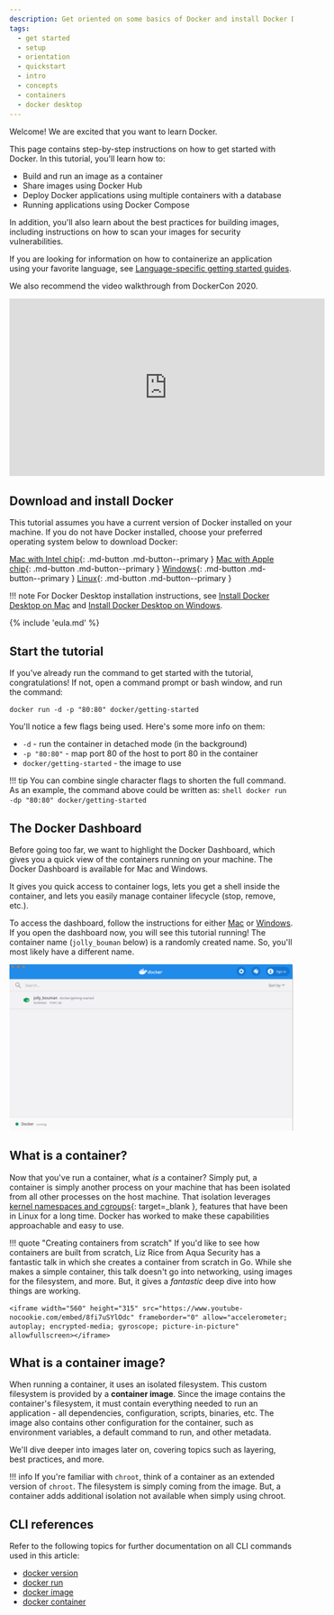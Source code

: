 ```yaml
---
description: Get oriented on some basics of Docker and install Docker Desktop
tags:
  - get started
  - setup
  - orientation
  - quickstart
  - intro
  - concepts
  - containers
  - docker desktop
---
```


<style>
.md-typeset .md-button--primary {
  min-width: 220px;
  text-align: center;
  margin-top: 5px;
}
</style>

Welcome! We are excited that you want to learn Docker.

This page contains step-by-step instructions on how to get started with Docker.
In this tutorial, you'll learn how to:

- Build and run an image as a container
- Share images using Docker Hub
- Deploy Docker applications using multiple containers with a database
- Running applications using Docker Compose

In addition, you'll also learn about the best practices for building images,
including instructions on how to scan your images for security vulnerabilities.

If you are looking for information on how to containerize an application using
your favorite language, see [Language-specific getting started guides](../../language/index.md).

We also recommend the video walkthrough from DockerCon 2020.

<iframe width="560" height="315" src="https://www.youtube-nocookie.com/embed/iqqDU2crIEQ?start=30" frameborder="0" allow="accelerometer; autoplay; encrypted-media; gyroscope; picture-in-picture" allowfullscreen></iframe>

## Download and install Docker

This tutorial assumes you have a current version of Docker installed on your
machine. If you do not have Docker installed, choose your preferred operating
system below to download Docker:

[Mac with Intel chip](https://desktop.docker.com/mac/stable/amd64/Docker.dmg?utm_source=docker&utm_medium=webreferral&utm_campaign=docs-driven-download-mac-amd64){: .md-button .md-button--primary }
[Mac with Apple chip](https://desktop.docker.com/mac/stable/arm64/Docker.dmg?utm_source=docker&utm_medium=webreferral&utm_campaign=docs-driven-download-mac-arm64){: .md-button .md-button--primary }
[Windows](https://desktop.docker.com/win/stable/amd64/Docker%20Desktop%20Installer.exe?utm_source=docker&utm_medium=webreferral&utm_campaign=docs-driven-download-win-amd64){: .md-button .md-button--primary }
[Linux](../../engine/install/index.md){: .md-button .md-button--primary }

!!! note
    For Docker Desktop installation instructions, see [Install Docker Desktop on Mac](../../docker-for-mac/install.md)
    and [Install Docker Desktop on Windows](../../docker-for-windows/install.md).

{% include 'eula.md' %}

## Start the tutorial

If you've already run the command to get started with the tutorial,
congratulations! If not, open a command prompt or bash window, and run the
command:

```shell
docker run -d -p "80:80" docker/getting-started
```

You'll notice a few flags being used. Here's some more info on them:

- `-d` - run the container in detached mode (in the background)
- `-p "80:80"` - map port 80 of the host to port 80 in the container
- `docker/getting-started` - the image to use

!!! tip
    You can combine single character flags to shorten the full command.
    As an example, the command above could be written as:
    ```shell
    docker run -dp "80:80" docker/getting-started
    ```

## The Docker Dashboard

Before going too far, we want to highlight the Docker Dashboard, which gives
you a quick view of the containers running on your machine. The Docker Dashboard
is available for Mac and Windows.

It gives you quick access to container logs, lets you get a shell inside
the container, and lets you easily manage container lifecycle (stop, remove, etc.).

To access the dashboard, follow the instructions for either
[Mac](../../docker-for-mac/dashboard/) or
[Windows](../../docker-for-windows/dashboard/). If you open the dashboard
now, you will see this tutorial running! The container name (`jolly_bouman` below) is a
randomly created name. So, you'll most likely have a different name.

![Tutorial container running in Docker Dashboard](../assets/images/guides/tutorial-in-dashboard.png)

## What is a container?

Now that you've run a container, what _is_ a container? Simply put, a container is
simply another process on your machine that has been isolated from all other processes
on the host machine. That isolation leverages [kernel namespaces and cgroups](https://medium.com/@saschagrunert/demystifying-containers-part-i-kernel-space-2c53d6979504){: target=_blank },
features that have been in Linux for a long time. Docker has worked to make
these capabilities approachable and easy to use.

!!! quote "Creating containers from scratch"
    If you'd like to see how containers are built from scratch, Liz Rice from Aqua Security
    has a fantastic talk in which she creates a container from scratch in Go. While she makes
    a simple container, this talk doesn't go into networking, using images for the filesystem,
    and more. But, it gives a _fantastic_ deep dive into how things are working.

    <iframe width="560" height="315" src="https://www.youtube-nocookie.com/embed/8fi7uSYlOdc" frameborder="0" allow="accelerometer; autoplay; encrypted-media; gyroscope; picture-in-picture" allowfullscreen></iframe>

## What is a container image?

When running a container, it uses an isolated filesystem. This custom filesystem
is provided by a **container image**. Since the image contains the container's
filesystem, it must contain everything needed to run an application - all
dependencies, configuration, scripts, binaries, etc. The image also contains
other configuration for the container, such as environment variables, a default
command to run, and other metadata.

We'll dive deeper into images later on, covering topics such as layering, best
practices, and more.

!!! info
    If you're familiar with `chroot`, think of a container as an extended version of `chroot`. The
    filesystem is simply coming from the image. But, a container adds additional isolation not
    available when simply using chroot.

## CLI references

Refer to the following topics for further documentation on all CLI commands used
in this article:

- [docker version](../../engine/reference/commandline/version.md)
- [docker run](../../engine/reference/commandline/run.md)
- [docker image](../../engine/reference/commandline/image.md)
- [docker container](../../engine/reference/commandline/container.md)

